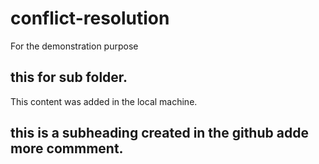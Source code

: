 # conflict-resolution
For the demonstration purpose
##  this for sub folder.
This content was added in the local machine.

## this is a subheading created in the github adde more commment.
